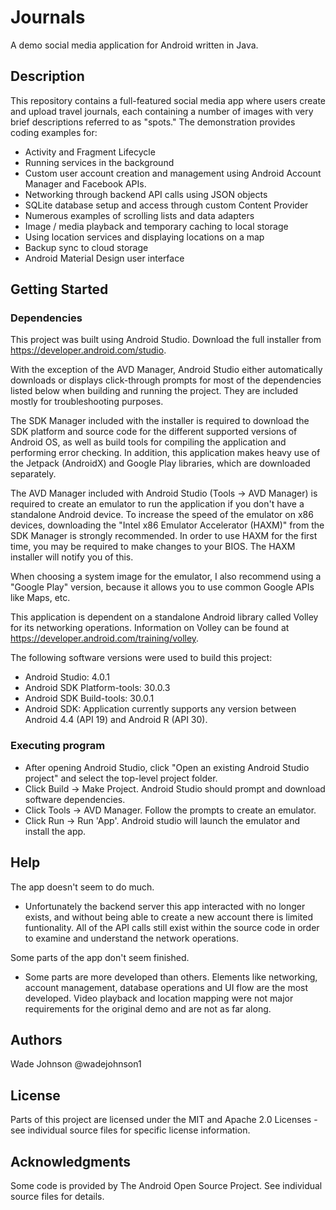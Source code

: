 # Journals

A demo social media application for Android written in Java.

## Description

This repository contains a full-featured social media app where users create and upload travel journals, each containing a number of images with very brief descriptions referred to as "spots."  The demonstration provides coding examples for:

* Activity and Fragment Lifecycle
* Running services in the background
* Custom user account creation and management using Android Account Manager and Facebook APIs.
* Networking through backend API calls using JSON objects
* SQLite database setup and access through custom Content Provider
* Numerous examples of scrolling lists and data adapters
* Image / media playback and temporary caching to local storage
* Using location services and displaying locations on a map
* Backup sync to cloud storage
* Android Material Design user interface

## Getting Started

### Dependencies

This project was built using Android Studio.  Download the full installer from https://developer.android.com/studio.

With the exception of the AVD Manager, Android Studio either automatically downloads or displays click-through prompts for most of the dependencies listed below when building and running the project.  They are included mostly for troubleshooting purposes.

The SDK Manager included with the installer is required to download the SDK platform and source code for the different supported versions of Android OS, as well as build tools for compiling the application and performing error checking.  In addition, this application makes heavy use of the Jetpack (AndroidX) and Google Play libraries, which are downloaded separately.

The AVD Manager included with Android Studio (Tools -> AVD Manager) is required to create an emulator to run the application if you don't have a standalone Android device.  To increase the speed of the emulator on x86 devices, downloading the "Intel x86 Emulator Accelerator (HAXM)" from the SDK Manager is strongly recommended.  In order to use HAXM for the first time, you may be required to make changes to your BIOS.  The HAXM installer will notify you of this.

When choosing a system image for the emulator, I also recommend using a "Google Play" version, because it allows you to use common Google APIs like Maps, etc.

This application is dependent on a standalone Android library called Volley for its networking operations.  Information on Volley can be found at https://developer.android.com/training/volley.

The following software versions were used to build this project:

* Android Studio: 4.0.1
* Android SDK Platform-tools: 30.0.3
* Android SDK Build-tools: 30.0.1
* Android SDK: Application currently supports any version between Android 4.4 (API 19) and Android R (API 30).

### Executing program

* After opening Android Studio, click "Open an existing Android Studio project" and select the top-level project folder.
* Click Build -> Make Project.  Android Studio should prompt and download software dependencies.
* Click Tools -> AVD Manager.  Follow the prompts to create an emulator.
* Click Run -> Run 'App'.  Android studio will launch the emulator and install the app.

## Help

The app doesn't seem to do much.

* Unfortunately the backend server this app interacted with no longer exists, and without being able to create a new account there is limited funtionality.  All of the API calls still exist within the source code in order to examine and understand the network operations.

Some parts of the app don't seem finished.

* Some parts are more developed than others.  Elements like networking, account management, database operations and UI flow are the most developed.  Video playback and location mapping were not major requirements for the original demo and are not as far along.

## Authors

Wade Johnson
@wadejohnson1

## License

Parts of this project are licensed under the MIT and Apache 2.0 Licenses - see individual source files for specific license information.

## Acknowledgments

Some code is provided by The Android Open Source Project.  See individual source files for details.
